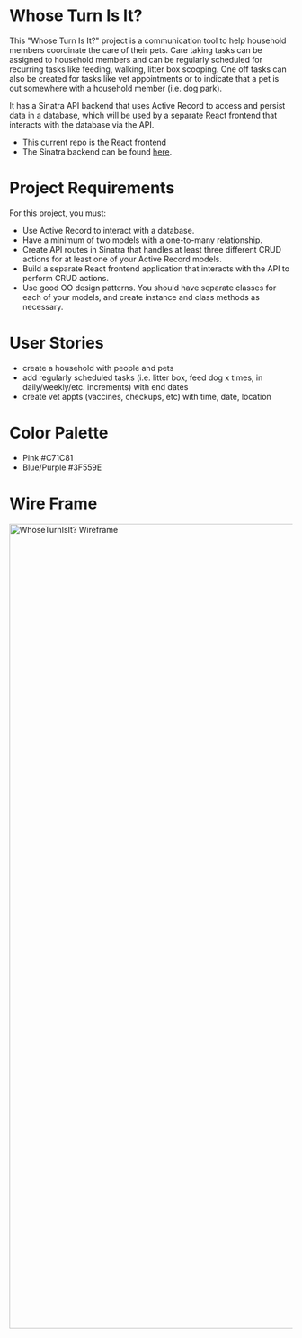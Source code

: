 # Whose Turn Is It?
This "Whose Turn Is It?" project is a communication tool to help household members coordinate the care of their pets. Care taking tasks can be assigned to household members and can be regularly scheduled for recurring tasks like feeding, walking, litter box scooping. One off tasks can also be created for tasks like vet appointments or to indicate that a pet is out somewhere with a household member (i.e. dog park).

It has a Sinatra API backend that uses Active Record to access and persist data in a database, which will be used by a separate React frontend that interacts with the database via the API.
- This current repo is the React frontend
- The Sinatra backend can be found [here](https://github.com/seenso/phase-3-sinatra-react-project).

# Project Requirements
For this project, you must:
- Use Active Record to interact with a database.
- Have a minimum of two models with a one-to-many relationship.
- Create API routes in Sinatra that handles at least three different CRUD actions for at least one of your Active Record models.
- Build a separate React frontend application that interacts with the API to perform CRUD actions.
- Use good OO design patterns. You should have separate classes for each of your models, and create instance and class methods as necessary.

# User Stories
- create a household with people and pets
- add regularly scheduled tasks (i.e. litter box, feed dog x times, in daily/weekly/etc. increments) with end dates
- create vet appts (vaccines, checkups, etc) with time, date, location

# Color Palette
- Pink #C71C81
- Blue/Purple #3F559E

# Wire Frame
<img width="1433" alt="WhoseTurnIsIt? Wireframe" src="https://user-images.githubusercontent.com/46327683/147964785-d1222fe3-f63d-4bef-ac7b-22dd135984e4.png">
